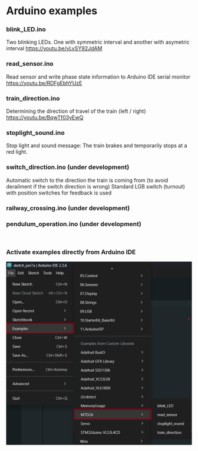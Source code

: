 # Arduino examples

### blink_LED.ino
Two blinking LEDs. One with symmetric interval and another with asymetric interval https://youtu.be/vLySY92JdAM

### read_sensor.ino
Read sensor and write phase state information to Arduino IDE serial monitor https://youtu.be/RDFgEbhYUzE

### train_direction.ino
Determining the direction of travel of the train (left / right) https://youtu.be/BqwTf03yEwQ

### stoplight_sound.ino
Stop light and sound message: The train brakes and temporarily stops at a red light.

### switch_direction.ino (under development)
Automatic switch to the direction the train is coming from (to avoid derailment if the switch direction is wrong)
Standard LGB switch (turnout) with position switches for feedback is used

### railway_crossing.ino (under development)

### pendulum_operation.ino (under development)

<br/>

### Activate examples directly from Arduino IDE

![](/examples/Arduino-examples.png)
